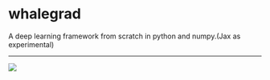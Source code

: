 # whalegrad
A deep learning framework from scratch in python and numpy.(Jax as experimental)

----------------------------------------------------------------------------------------------------------------------------------------------------------------------------------------------------------------------------------------------------------------------------------------------------

![](https://github.com/saurabhaloneai/whalegrad/blob/main/whalegrad.png)

